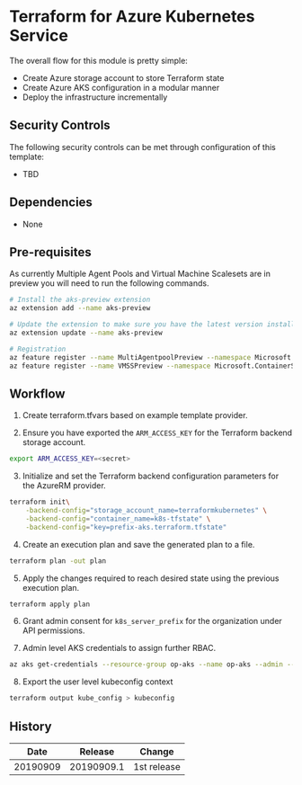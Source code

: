 # Terraform for Azure Kubernetes Service

The overall flow for this module is pretty simple:

* Create Azure storage account to store Terraform state
* Create Azure AKS configuration in a modular manner
* Deploy the infrastructure incrementally

## Security Controls

The following security controls can be met through configuration of this template:

* TBD

## Dependencies

* None

## Pre-requisites

As currently Multiple Agent Pools and Virtual Machine Scalesets are in preview you will need to run the following commands.

```sh
# Install the aks-preview extension
az extension add --name aks-preview

# Update the extension to make sure you have the latest version installed
az extension update --name aks-preview

# Registration
az feature register --name MultiAgentpoolPreview --namespace Microsoft.ContainerService
az feature register --name VMSSPreview --namespace Microsoft.ContainerService
```

## Workflow

1. Create terraform.tfvars based on example template provider.

2. Ensure you have exported the `ARM_ACCESS_KEY` for the Terraform backend storage account.

```sh
export ARM_ACCESS_KEY=<secret>
```

3. Initialize and set the Terraform backend configuration parameters for the AzureRM provider.

```sh
terraform init\
    -backend-config="storage_account_name=terraformkubernetes" \
    -backend-config="container_name=k8s-tfstate" \
    -backend-config="key=prefix-aks.terraform.tfstate"
```

4. Create an execution plan and save the generated plan to a file.

```sh
terraform plan -out plan
```

5. Apply the changes required to reach desired state using the previous execution plan.

```sh
terraform apply plan
```

6. Grant admin consent for `k8s_server_prefix` for the organization under API permissions.

7. Admin level AKS credentials to assign further RBAC.

```sh
az aks get-credentials --resource-group op-aks --name op-aks --admin --overwrite-existing
```

8. Export the user level kubeconfig context

```sh
terraform output kube_config > kubeconfig
```

## History

| Date     | Release    | Change      |
| -------- | ---------- | ----------- |
| 20190909 | 20190909.1 | 1st release |
